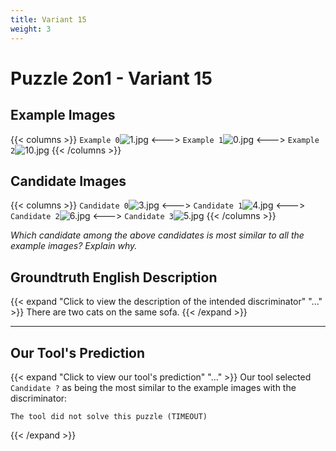 ```yaml
---
title: Variant 15
weight: 3
---
```


# Puzzle 2on1 - Variant 15

## Example Images
{{< columns >}}
`Example 0`![1.jpg](/natscene-data/images/1.jpg)
<--->
`Example 1`![0.jpg](/natscene-data/images/0.jpg)
<--->
`Example 2`![10.jpg](/natscene-data/images/10.jpg)
{{< /columns >}}

## Candidate Images
{{< columns >}}
`Candidate 0`![3.jpg](/natscene-data/images/3.jpg)
<--->
`Candidate 1`![4.jpg](/natscene-data/images/4.jpg)
<--->
`Candidate 2`![6.jpg](/natscene-data/images/6.jpg)
<--->
`Candidate 3`![5.jpg](/natscene-data/images/5.jpg)
{{< /columns >}}

*Which candidate among the above candidates is most similar to all the example images? Explain why.*

## Groundtruth English Description

{{< expand "Click to view the description of the intended discriminator" "..." >}}
There are two cats on the same sofa.
{{< /expand >}}

---



## Our Tool's Prediction

{{< expand "Click to view our tool's prediction" "..." >}}
Our tool selected `Candidate ?` as being the most similar to the example images with the discriminator:
```plaintext
The tool did not solve this puzzle (TIMEOUT)
```
{{< /expand >}}

